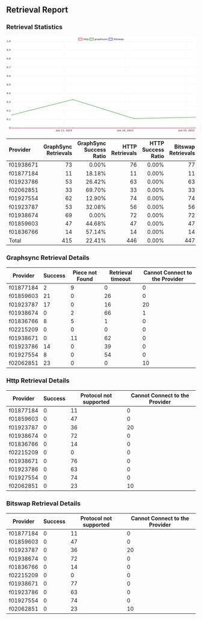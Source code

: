 ## Retrieval Report
### Retrieval Statistics
<img src="https://raw.githubusercontent.com/data-preservation-programs/filplus-checker-assets/main/filecoin-project/filecoin-plus-large-datasets/issues/1989/1687919145853.png"/>

| Provider  | GraphSync Retrievals | GraphSync Success Ratio | HTTP Retrievals | HTTP Success Ratio | Bitswap Retrievals | Bitswap Success Ratio |
| :-------- | -------------------: | ----------------------: | --------------: | -----------------: | -----------------: | --------------------: |
| f01938671 |                   73 |                   0.00% |              76 |              0.00% |                 77 |                 0.00% |
| f01877184 |                   11 |                  18.18% |              11 |              0.00% |                 11 |                 0.00% |
| f01923786 |                   53 |                  26.42% |              63 |              0.00% |                 63 |                 0.00% |
| f02062851 |                   33 |                  69.70% |              33 |              0.00% |                 33 |                 0.00% |
| f01927554 |                   62 |                  12.90% |              74 |              0.00% |                 74 |                 0.00% |
| f01923787 |                   53 |                  32.08% |              56 |              0.00% |                 56 |                 0.00% |
| f01938674 |                   69 |                   0.00% |              72 |              0.00% |                 72 |                 0.00% |
| f01859603 |                   47 |                  44.68% |              47 |              0.00% |                 47 |                 0.00% |
| f01836766 |                   14 |                  57.14% |              14 |              0.00% |                 14 |                 0.00% |
| Total     |                  415 |                  22.41% |             446 |              0.00% |                447 |                 0.00% |

### Graphsync Retrieval Details
| Provider  | Success | Piece not Found | Retrieval timeout | Cannot Connect to the Provider |
| --------- | ------- | --------------- | ----------------- | ------------------------------ |
| f01877184 | 2       | 9               | 0                 | 0                              |
| f01859603 | 21      | 0               | 26                | 0                              |
| f01923787 | 17      | 0               | 16                | 20                             |
| f01938674 | 0       | 2               | 66                | 1                              |
| f01836766 | 8       | 5               | 1                 | 0                              |
| f02215209 | 0       | 0               | 0                 | 0                              |
| f01938671 | 0       | 11              | 62                | 0                              |
| f01923786 | 14      | 0               | 39                | 0                              |
| f01927554 | 8       | 0               | 54                | 0                              |
| f02062851 | 23      | 0               | 0                 | 10                             |

### Http Retrieval Details
| Provider  | Success | Protocol not supported | Cannot Connect to the Provider |
| --------- | ------- | ---------------------- | ------------------------------ |
| f01877184 | 0       | 11                     | 0                              |
| f01859603 | 0       | 47                     | 0                              |
| f01923787 | 0       | 36                     | 20                             |
| f01938674 | 0       | 72                     | 0                              |
| f01836766 | 0       | 14                     | 0                              |
| f02215209 | 0       | 0                      | 0                              |
| f01938671 | 0       | 76                     | 0                              |
| f01923786 | 0       | 63                     | 0                              |
| f01927554 | 0       | 74                     | 0                              |
| f02062851 | 0       | 23                     | 10                             |

### Bitswap Retrieval Details
| Provider  | Success | Protocol not supported | Cannot Connect to the Provider |
| --------- | ------- | ---------------------- | ------------------------------ |
| f01877184 | 0       | 11                     | 0                              |
| f01859603 | 0       | 47                     | 0                              |
| f01923787 | 0       | 36                     | 20                             |
| f01938674 | 0       | 72                     | 0                              |
| f01836766 | 0       | 14                     | 0                              |
| f02215209 | 0       | 0                      | 0                              |
| f01938671 | 0       | 77                     | 0                              |
| f01923786 | 0       | 63                     | 0                              |
| f01927554 | 0       | 74                     | 0                              |
| f02062851 | 0       | 23                     | 10                             |
